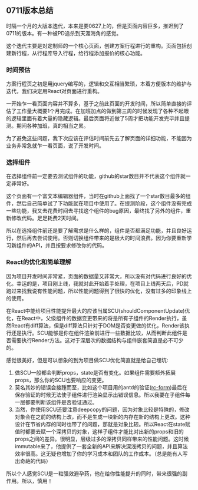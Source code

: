 ## 0711版本总结
时隔一个月的大版本迭代，本来是要0627上的，但是页面内容巨多，推迟到了0711的版本。有一种被PD追杀到天涯海角的感觉。

这个迭代主要是对定制师的一个核心页面，创建方案行程进行的重构。页面包括创建新行程，从行程库导入行程，给行程添加报价的核心功能。

### 时间预估
方案行程页之初是用jquery编写的，逻辑和交互相当繁琐，本着方便版本的维护与迭代，我们决定用React对页面进行重构。

一开始乍一看页面内容并不算多，基于之前此页面的开发时间，所以简单直接的评估了工作量大概要1个月完成。在加班加点的做到第三周的时候发现了各种不起眼的逻辑里面有着大量的隐藏逻辑。最后页面将近做了5周才把功能开发完毕并且提测。期间各种加班，真的相当之累。

为了避免这些问题，我下次应该在评估时间前先去了解页面的详细功能，不能因为业务非常急就乍一看页面，说了开发时间。

### 选择组件
在选择组件前一定要去测试组件的功能，github的star数目并不代表这个组件就一定非常好。

这个页面有一个富文本编辑器组件，当时在github上面找了一个star数目最多的组件，然后自己简单试了下功能就在项目中使用了。在提测阶段，这个组件没有完成一些功能，我又去花费时间去寻找这个组件的bug原因，最终找了另外的组件，重新修改代码。足足耗费2天时间。

所以在选择组件前还是要了解需求是什么样的，组件是否都满足功能，并且良好运行，然后再去尝试使用。否则切换组件带来的是极大的时间浪费。因为你要重新学习新组件的API，并且按要求修改你的代码。

### React的优化和简单理解
因为项目开发时间非常紧，页面的数据量又非常大，所以没有对代码进行良好的优化。幸运的是，项目刚上线，我就对此开始着手处理，在项目上线两天后，PD就跑过来找我说有性能问题，所以性能问题得到了很快的优化，没有过多的印象线上的使用。

在React中能给项目性能提升最大的应该当属SCU(shouldComponentUpdate)优化，在React中，父级组件的数据变更带来的将是所有子组件的Render执行，虽然React有diff算法，但是diff算法只针对于DOM是否变更做的优化，Render该执行还是执行。SCU能够是你在组件渲染前进行一些数据比较，从而判断此组件是否需要执行Render方法。这对于深层次的数据结构与组件嵌套简直是必不可少的。

感觉很美好，但是可以想象的到为项目做SCU优化简直就是给自己埋坑:
1. 做SCU一般都会判断props，state是否有变化。如果组件需要额外拓展props，那么你的SCU也要响应的变更。
2. 莫名其妙的错误会接踵而至，比如这个项目用的antd的验证([rc-form](https://github.com/react-component/form#note-use-wrappedcomponentref-instead-of-withref-after-rc-form140))最后在保存验证的时候无法使子组件进行渲染显示出错误信息。所以我要在子组件每一层都要判断该组件是否验证通过。
3. 当然，你使用SCU还要注意deepcopy的问题，因为对象比较是特殊的，修改对象会在之前的结构上改，而不是生成一块新的内存在新的结构上更改。这种设计在节省内存的同时也带了的问题，那就是对象比较。所以React在state赋值时都要去赋一个深拷贝的对象，这样子组件才能比对出新的props和旧的props之间的差异。很明显，层级过多的深拷贝同样带来的性能问题。这时候immutable来了，他提供了一套全新的API来解决深浅拷贝的问题，并且算法效率很高。这无疑也增加了你的学习成本和团队的工作成本。（总是能有人写出奇葩的代码）

所以个人感觉SCU是一粒强效避孕药，他在给你性能提升的同时，带来很强的副作用。所以，慎用！
